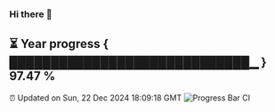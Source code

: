 ### Hi there 👋
⏳ Year progress { █████████████████████████████▁ } 97.47 %
---
⏰ Updated on Sun, 22 Dec 2024 18:09:18 GMT
![Progress Bar CI](https://github.com/Moyi321/Moyi321/workflows/Progress%20Bar%20CI/badge.svg)
